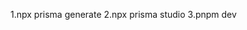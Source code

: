  1.npx prisma generate
 2.npx prisma studio
 3.pnpm dev
 <!-- 2.npx prisma migrate dev --name init -->